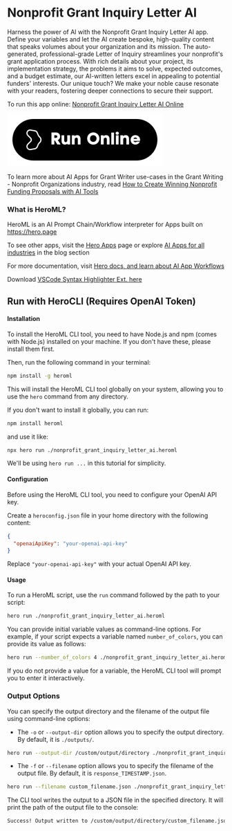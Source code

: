 # Nonprofit Grant Inquiry Letter AI

Harness the power of AI with the Nonprofit Grant Inquiry Letter AI app. Define your variables and let the AI create bespoke, high-quality content that speaks volumes about your organization and its mission. The auto-generated, professional-grade Letter of Inquiry streamlines your nonprofit's grant application process. With rich details about your project, its implementation strategy, the problems it aims to solve, expected outcomes, and a budget estimate, our AI-written letters excel in appealing to potential funders' interests. Our unique touch? We make your noble cause resonate with your readers, fostering deeper connections to secure their support.

To run this app online: [Nonprofit Grant Inquiry Letter AI Online](https://hero.page/app/nonprofit-grant-inquiry-letter-ai-ai-crafted-nonprofit-grant-letters/XX2usApSsWEx9LPvbwAK)

[![Run Nonprofit Grant Inquiry Letter AI Online](/assets/run.svg)](https://hero.page/app/nonprofit-grant-inquiry-letter-ai-ai-crafted-nonprofit-grant-letters/XX2usApSsWEx9LPvbwAK)

To learn more about AI Apps for Grant Writer use-cases in the Grant Writing - Nonprofit Organizations industry, read [How to Create Winning Nonprofit Funding Proposals with AI Tools](https://hero.page/blog/ai/grant-writing-nonprofit-organizations/how-to-create-winning-nonprofit-funding-proposals-with-ai-tools/170923)

### What is HeroML?
HeroML is an AI Prompt Chain/Workflow interpreter for Apps built on https://hero.page 

To see other apps, visit the [Hero Apps](https://hero.page/apps) page or explore [AI Apps for all industries](https://hero.page/blog) in the blog section

For more documentation, visit [Hero docs, and learn about AI App Workflows](https://hero.page/tutorials/introduction-to-heroml)

Download [VSCode Syntax Highlighter Ext. here](https://marketplace.visualstudio.com/items?itemName=hero-page.heroml)

## Run with HeroCLI (Requires OpenAI Token)

#### Installation

To install the HeroML CLI tool, you need to have Node.js and npm (comes with Node.js) installed on your machine. If you don't have these, please install them first. 

Then, run the following command in your terminal:

```bash
npm install -g heroml
```

This will install the HeroML CLI tool globally on your system, allowing you to use the `hero` command from any directory.

If you don't want to install it globally, you can run:

```bash
npm install heroml
```

and use it like:

```bash
npx hero run ./nonprofit_grant_inquiry_letter_ai.heroml
```

We'll be using `hero run ...` in this tutorial for simplicity.

#### Configuration

Before using the HeroML CLI tool, you need to configure your OpenAI API key. 

Create a `heroconfig.json` file in your home directory with the following content:

```json
{
  "openaiApiKey": "your-openai-api-key"
}
```

Replace `"your-openai-api-key"` with your actual OpenAI API key.

#### Usage

To run a HeroML script, use the `run` command followed by the path to your script:

```bash
hero run ./nonprofit_grant_inquiry_letter_ai.heroml
```

You can provide initial variable values as command-line options. For example, if your script expects a variable named `number_of_colors`, you can provide its value as follows:

```bash
hero run --number_of_colors 4 ./nonprofit_grant_inquiry_letter_ai.heroml
```

If you do not provide a value for a variable, the HeroML CLI tool will prompt you to enter it interactively.

### Output Options

You can specify the output directory and the filename of the output file using command-line options:

- The `-o` or `--output-dir` option allows you to specify the output directory. By default, it is `./outputs/`.

```bash
hero run --output-dir /custom/output/directory ./nonprofit_grant_inquiry_letter_ai.heroml
```

- The `-f` or `--filename` option allows you to specify the filename of the output file. By default, it is `response_TIMESTAMP.json`.

```bash
hero run --filename custom_filename.json ./nonprofit_grant_inquiry_letter_ai.heroml
```

The CLI tool writes the output to a JSON file in the specified directory. It will print the path of the output file to the console:

```bash
Success! Output written to /custom/output/directory/custom_filename.json
```


